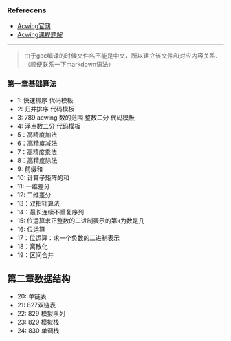 

### Referecens
- [Acwing官网](https://www.acwing.com/activity/content/introduction/11/)
- [Acwing课程题解](https://www.cnblogs.com/littlehb/p/15393332.html)


---

> 由于gcc编译的时候文件名不能是中文，所以建立该文件和对应内容关系.（顺便联系一下markdown语法）


### 第一章基础算法 
- 1: 快速排序 代码模板
- 2: 归并排序 代码模板
- 3: 789 acwing 数的范围 整数二分 代码模板
- 4: 浮点数二分 代码模板
- 5：高精度加法
- 6：高精度减法
- 7：高精度乘法
- 8：高精度除法
- 9: 前缀和
- 10: 计算子矩阵的和
- 11: 一维差分
- 12: 二维差分
- 13：双指针算法
- 14：最长连续不重复序列 
- 15: 位运算求正整数的二进制表示的第k为数是几
- 16: 位运算
- 17：位运算：求一个负数的二进制表示
- 18：离散化
- 19：区间合并

## 第二章数据结构
- 20: 单链表
- 21: 827双链表
- 22: 829 模拟队列
- 23: 829 模拟栈
- 24: 830 单调栈